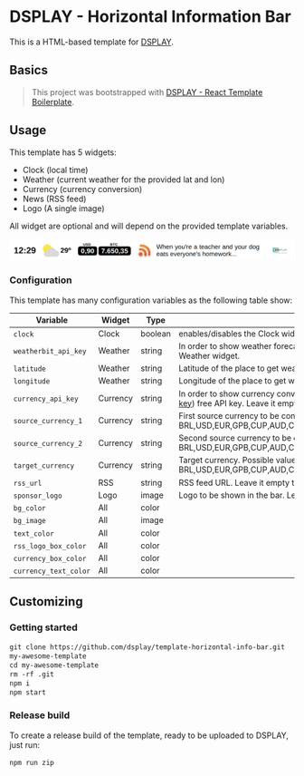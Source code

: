 # DSPLAY - Horizontal Information Bar

This is a HTML-based template for [DSPLAY](https://dsplay.tv).

## Basics

> This project was bootstrapped with [DSPLAY - React Template Boilerplate](https://github.com/dsplay/template-boilerplate-react).

## Usage

This template has 5 widgets:

- Clock (local time)
- Weather (current weather for the provided lat and lon)
- Currency (currency conversion)
- News (RSS feed)
- Logo (A single image)

All widget are optional and will depend on the provided template variables.

![Screenshot](assets/screenshot-01.png)

### Configuration

This template has many configuration variables as the following table show:

| Variable              | Widget   | Type    | Description                                                                                                                                                                       |
|-----------------------|----------|---------|-----------------------------------------------------------------------------------------------------------------------------------------------------------------------------------|
| `clock`               | Clock    | boolean | enables/disables the Clock widget                                                                                                                                                 |
| `weatherbit_api_key`  | Weather  | string  | In order to show weather forecast, you need a WeatherBit (https://www.weatherbit.io) API key. Leave it empty to hide the Weather widget.                                          |
| `latitude`            | Weather  | string  | Latitude of the place to get weather (ex: 41.1621376)                                                                                                                             |
| `longitude`           | Weather  | string  | Longitude of the place to get weather (ex: -8.656973)                                                                                                                             |
| `currency_api_key`    | Currency | string  | In order to show currency conversion, you need a CurrencyConverter (https://free.currencyconverterapi.com/free-api-key) free API key. Leave it empty to hide the Currency widget. |
| `source_currency_1`   | Currency | string  | First source currency to be converted. Possible values are: BRL,USD,EUR,GPB,CUP,AUD,CVE,CNY,INR,KRW,COP,IDR,NGN,RON,ZAR,VEF,CAD,CLP,JPY,CHF,AFN,EGP,RUB,UYU,BTC                   |
| `source_currency_2`   | Currency | string  | Second source currency to be converted. Possible values are: BRL,USD,EUR,GPB,CUP,AUD,CVE,CNY,INR,KRW,COP,IDR,NGN,RON,ZAR,VEF,CAD,CLP,JPY,CHF,AFN,EGP,RUB,UYU,BTC                  |
| `target_currency`     | Currency | string  | Target currency. Possible values are: BRL,USD,EUR,GPB,CUP,AUD,CVE,CNY,INR,KRW,COP,IDR,NGN,RON,ZAR,VEF,CAD,CLP,JPY,CHF,AFN,EGP,RUB,UYU,BTC                                         |
| `rss_url`             | RSS      | string  | RSS feed URL. Leave it empty to hide the News widget                                                                                                                              |
| `sponsor_logo`        | Logo     | image   | Logo to be shown in the bar. Leave it empty to hide the Logo widget.                                                                                                              |
| `bg_color`            | All      | color   |                                                                                                                                                                                   |
| `bg_image`            | All      | image   |                                                                                                                                                                                   |
| `text_color`          | All      | color   |                                                                                                                                                                                   |
| `rss_logo_box_color`  | All      | color   |                                                                                                                                                                                   |
| `currency_box_color`  | All      | color   |                                                                                                                                                                                   |
| `currency_text_color` | All      | color   |                                                                                                                                                                                   |


## Customizing

### Getting started

```
git clone https://github.com/dsplay/template-horizontal-info-bar.git my-awesome-template
cd my-awesome-template
rm -rf .git
npm i
npm start
```


### Release build

To create a release build of the template, ready to be uploaded to DSPLAY, just run:

```
npm run zip
```
